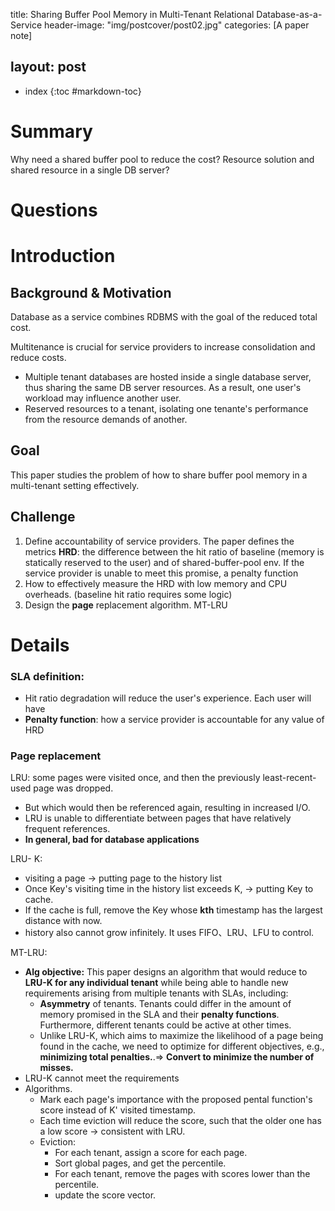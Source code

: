 title: Sharing Buffer Pool Memory in Multi-Tenant Relational Database-as-a-Service
header-image: "img/postcover/post02.jpg"
categories: [A paper note]

layout: post
---
- index
{:toc #markdown-toc}
# Summary

Why need a shared buffer pool to reduce the cost? 
Resource solution and shared resource in a single DB server?

# Questions

# Introduction

## Background & Motivation

Database as a service combines RDBMS with the goal of the reduced total cost.

Multitenance is crucial for service providers to increase consolidation and reduce costs. 

- Multiple tenant databases are hosted inside a single database server, thus sharing the same DB server resources. As a result, one user's workload may influence another user. 
- Reserved resources to a tenant, isolating one tenante's performance from the resource demands of another.

## Goal

This paper studies the problem of how to share buffer pool memory in a multi-tenant setting effectively. 

## Challenge

1. Define accountability of service providers. The paper defines the metrics **HRD**: the difference between the hit ratio of baseline (memory is statically reserved to the user) and of shared-buffer-pool env. If the service provider is unable to meet this promise, a penalty function
2. How to effectively measure the HRD with low memory and CPU overheads. (baseline hit ratio requires some logic)
3. Design the **page** replacement algorithm. MT-LRU

# Details

### SLA definition:

- Hit ratio degradation will reduce the user's experience. Each user will have
- **Penalty function**: how a service provider is accountable for any value of HRD

### Page replacement

LRU: some pages were visited once, and then the previously least-recent-used page was dropped. 

- But which would then be referenced again, resulting in increased I/O.
- LRU is unable to differentiate between pages that have relatively frequent references. 
- **In general, bad for database applications**

LRU- K: 

- visiting a page -> putting page to the history list
- Once Key's visiting time in the history list exceeds K, -> putting Key to cache.
- If the cache is full, remove the Key whose **kth** timestamp has the largest distance with now.
- history also cannot grow infinitely. It uses FIFO、LRU、LFU to control.

MT-LRU:

- **Alg objective:**
   This paper designs an algorithm that would reduce to **LRU-K for any individual tenant** while being able to handle new requirements arising from multiple tenants with SLAs, including: 
  - **Asymmetry** of tenants. Tenants could differ in the amount of memory promised in the SLA and their **penalty functions**. Furthermore, different tenants could be active at other times. 
  - Unlike LRU-K, which aims to maximize the likelihood of a page being found in the cache, we need to optimize for different objectives, e.g., **minimizing total penalties.**.=> **Convert to minimize the number of misses.**
- LRU-K cannot meet the requirements
- Algorithms.
  - Mark each page's importance with the proposed pental function's score instead of K' visited timestamp.
  - Each time eviction will reduce the score, such that the older one has a low score -> consistent with LRU.
  - Eviction:
    - For each tenant, assign a score for each page.
    - Sort global pages, and get the percentile.
    - For each tenant, remove the pages with scores lower than the percentile.
    - update the score vector.